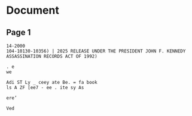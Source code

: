# Document

## Page 1

```text
14-2000
104-10130-10356) | 2025 RELEASE UNDER THE PRESIDENT JOHN F. KENNEDY ASSASSINATION RECORDS ACT OF 1992)

. e
we

Adi ST Ly _ ceey ate Be. = fa book
ls A ZF [ee7 - ee . ite sy As

ere’

Ved
```

